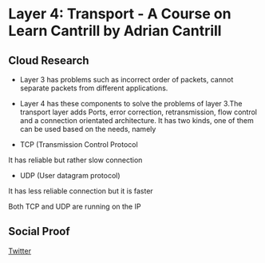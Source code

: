 
# Layer 4: Transport - A Course on Learn Cantrill by Adrian Cantrill

## Cloud Research


- Layer 3 has problems such as incorrect order of packets, cannot separate packets from different applications.

- Layer 4 has these components to solve the problems of layer 3.The transport layer adds Ports, error correction, retransmission, flow control and a connection orientated architecture. It has two kinds, one of them can be used based on the needs, namely


- TCP (Transmission Control Protocol 
  
It has reliable but rather slow connection 

- UDP (User datagram protocol)

It has less reliable connection but it is faster

Both TCP and UDP are running on the IP

## Social Proof

[Twitter](https://twitter.com/JoeSeven08/status/1524721121085767681)
